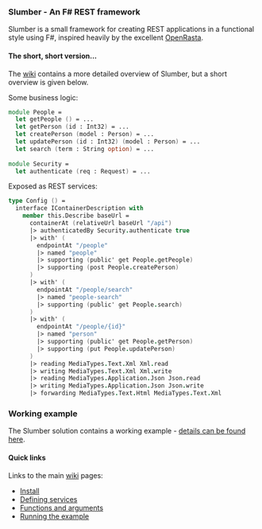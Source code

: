 ### Slumber - An F# REST framework

Slumber is a small framework for creating REST applications in a functional style using F#, inspired heavily by the excellent [OpenRasta](http://openrasta.org/).

#### The short, short version...

The [wiki](https://github.com/wattsm/slumber/wiki) contains a more detailed overview of Slumber, but a short overview is given below.

Some business logic:


```fsharp
module People = 
  let getPeople () = ...
  let getPerson (id : Int32) = ...
  let createPerson (model : Person) = ...
  let updatePerson (id : Int32) (model : Person) = ...
  let search (term : String option) = ...
  
module Security = 
  let authenticate (req : Request) = ...
```

Exposed as REST services:

```fsharp
type Config () = 
  interface IContainerDescription with
    member this.Describe baseUrl = 
      containerAt (relativeUrl baseUrl "/api")
      |> authenticatedBy Security.authenticate true
      |> with' (
        endpointAt "/people"
        |> named "people"
        |> supporting (public' get People.getPeople)
        |> supporting (post People.createPerson)
      )
      |> with' (
        endpointAt "/people/search"
        |> named "people-search"
        |> supporting (public' get People.search)
      )
      |> with' (
        endpointAt "/people/{id}"
        |> named "person"
        |> supporting (public' get People.getPerson)
        |> supporting (put People.updatePerson)
      )
      |> reading MediaTypes.Text.Xml Xml.read
      |> writing MediaTypes.Text.Xml Xml.write
      |> reading MediaTypes.Application.Json Json.read
      |> writing MediaTypes.Application.Json Json.write
      |> forwarding MediaTypes.Text.Html MediaTypes.Text.Xml
```

### Working example

The Slumber solution contains a working example - [details can be found here](https://github.com/wattsm/slumber/wiki/running-the-example).

#### Quick links

Links to the main [wiki](https://github.com/wattsm/slumber/wiki) pages:

* [Install](https://github.com/wattsm/slumber/wiki/install)
* [Defining services](https://github.com/wattsm/slumber/wiki/defining-services)
* [Functions and arguments](https://github.com/wattsm/slumber/wiki/functions-and-arguments)
* [Running the example](https://github.com/wattsm/slumber/wiki/running-the-example)
